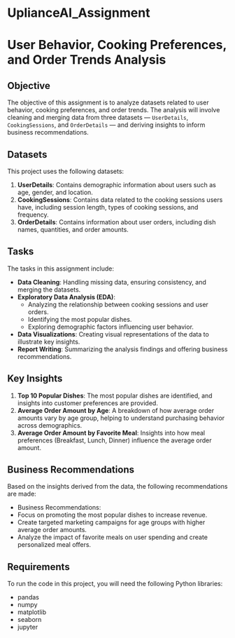# UplianceAI_Assignment

# User Behavior, Cooking Preferences, and Order Trends Analysis

## Objective
The objective of this assignment is to analyze datasets related to user behavior, cooking preferences, and order trends. The analysis will involve cleaning and merging data from three datasets — `UserDetails`, `CookingSessions`, and `OrderDetails` — and deriving insights to inform business recommendations.

## Datasets
This project uses the following datasets:
1. **UserDetails**: Contains demographic information about users such as age, gender, and location.
2. **CookingSessions**: Contains data related to the cooking sessions users have, including session length, types of cooking sessions, and frequency.
3. **OrderDetails**: Contains information about user orders, including dish names, quantities, and order amounts.

## Tasks
The tasks in this assignment include:
- **Data Cleaning**: Handling missing data, ensuring consistency, and merging the datasets.
- **Exploratory Data Analysis (EDA)**: 
  - Analyzing the relationship between cooking sessions and user orders.
  - Identifying the most popular dishes.
  - Exploring demographic factors influencing user behavior.
- **Data Visualizations**: Creating visual representations of the data to illustrate key insights.
- **Report Writing**: Summarizing the analysis findings and offering business recommendations.

## Key Insights
1. **Top 10 Popular Dishes**: The most popular dishes are identified, and insights into customer preferences are provided.
2. **Average Order Amount by Age**: A breakdown of how average order amounts vary by age group, helping to understand purchasing behavior across demographics.
3. **Average Order Amount by Favorite Meal**: Insights into how meal preferences (Breakfast, Lunch, Dinner) influence the average order amount.

## Business Recommendations
Based on the insights derived from the data, the following recommendations are made:
- Business Recommendations:
- Focus on promoting the most popular dishes to increase revenue.
- Create targeted marketing campaigns for age groups with higher average order amounts.
- Analyze the impact of favorite meals on user spending and create personalized meal offers.


## Requirements
To run the code in this project, you will need the following Python libraries:
- pandas
- numpy
- matplotlib
- seaborn
- jupyter

